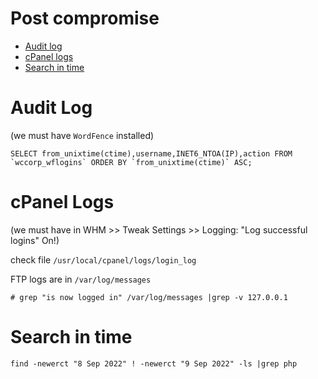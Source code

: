 # Post compromise

- [Audit log](#audit-log)
- [cPanel logs](#cpanel-logs)
- [Search in time](#search-in-time)

# Audit Log

(we must have `WordFence` installed)

```
SELECT from_unixtime(ctime),username,INET6_NTOA(IP),action FROM `wccorp_wflogins` ORDER BY `from_unixtime(ctime)` ASC;
```

# cPanel Logs

(we must have in WHM >> Tweak Settings >> Logging: "Log successful logins" On!)

check file `/usr/local/cpanel/logs/login_log`

FTP logs are in `/var/log/messages`

```
# grep "is now logged in" /var/log/messages |grep -v 127.0.0.1
```

# Search in time

```
find -newerct "8 Sep 2022" ! -newerct "9 Sep 2022" -ls |grep php
```




